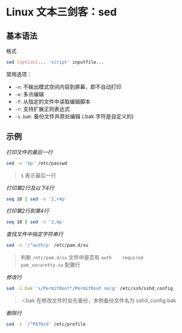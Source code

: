 # Linux 文本三剑客：sed


## 基本语法

格式

```bash
sed [option]... 'script' inputfile...
```

常用选项：

- `-n`: 不输出模式空间内容到屏幕，即不自动打印
- `-e`: 多点编辑
- `-f`: 从指定的文件中读取编辑脚本
- `-r`: 支持扩展正则表达式
- `-i.bak`: 备份文件并原处编辑 (.bak 字符是自定义的)

## 示例

*打印文件的最后一行*

```bash
sed -n '$p' /etc/passwd
```

> `$` 表示最后一行

*打印第2行及以下4行*

```bash
seq 10 | sed -n '2,+4p'
```

*打印第2行到第4行*

```bash
seq 10 | sed -n '2,4p'
```

*查找文件中指定字符串行*

```bash
sed -n '/^auth/p' /etc/pam.d/su
```

> 判断 `/etc/pam.d/su` 文件中是否有 `auth    required    pam_securetty.so` 配置行

*修改行*

```bash
sed -i.bak 's/PermitRoot*/PermitRoot no/g' /etc/ssh/sshd_config 
```

> -i.bak 在修改文件时会先备份，本例备份文件名为 sshd_config.bak

*删除行*

```bash
sed -i '/^PATH/d' /etc/profile
```

